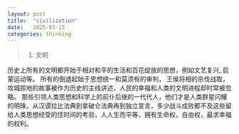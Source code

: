 ```yaml
---
layout: post
title:  "civilization"
date:   2025-03-15
categories: thinking
---
```


> 1. 文明

历史上所有的文明都开始于相对和平的生活和百花绽放的思想，例如文艺复兴, 启蒙运动等。 所有的倒退起始于思想统一和莫须有的审判， 王侯将相的杀伐战取，攻城掠地的故事被作为历史的主线讲述，人民的幸福和人类的文明进程却时常被忽略。 那些引领人类思想和科学上的前仆后继的一代代人，他们才是人类群星闪耀的明珠，从汉谟拉比法典到拿破仑法典再到独立宣言，多少战斗成败都不及这些留给人类思想经受的住时间的考验，人人生而平等，拥有生命权，自由权，最求幸福的权利。 


